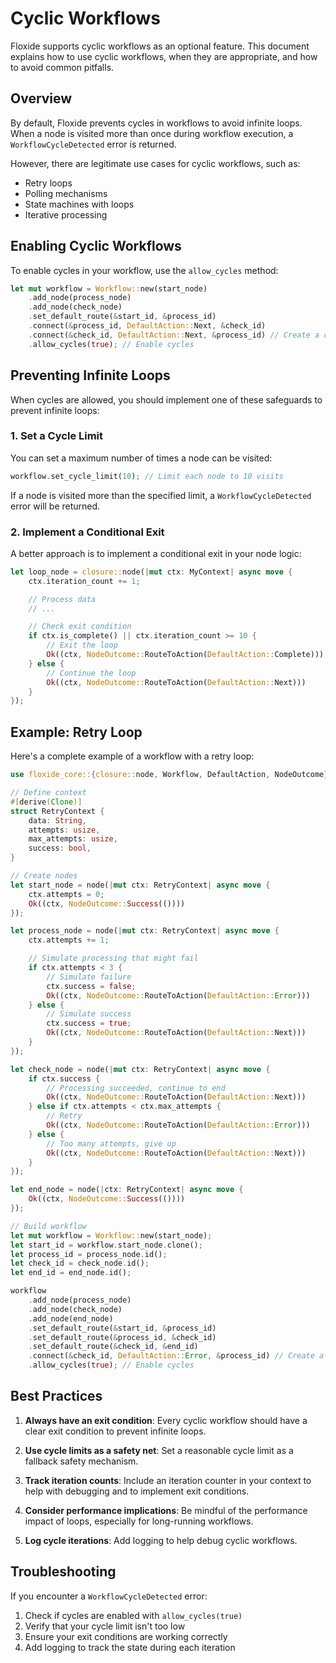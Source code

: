 # Cyclic Workflows

Floxide supports cyclic workflows as an optional feature. This document explains how to use cyclic workflows, when they are appropriate, and how to avoid common pitfalls.

## Overview

By default, Floxide prevents cycles in workflows to avoid infinite loops. When a node is visited more than once during workflow execution, a `WorkflowCycleDetected` error is returned.

However, there are legitimate use cases for cyclic workflows, such as:

- Retry loops
- Polling mechanisms
- State machines with loops
- Iterative processing

## Enabling Cyclic Workflows

To enable cycles in your workflow, use the `allow_cycles` method:

```rust
let mut workflow = Workflow::new(start_node)
    .add_node(process_node)
    .add_node(check_node)
    .set_default_route(&start_id, &process_id)
    .connect(&process_id, DefaultAction::Next, &check_id)
    .connect(&check_id, DefaultAction::Next, &process_id) // Create a cycle
    .allow_cycles(true); // Enable cycles
```

## Preventing Infinite Loops

When cycles are allowed, you should implement one of these safeguards to prevent infinite loops:

### 1. Set a Cycle Limit

You can set a maximum number of times a node can be visited:

```rust
workflow.set_cycle_limit(10); // Limit each node to 10 visits
```

If a node is visited more than the specified limit, a `WorkflowCycleDetected` error will be returned.

### 2. Implement a Conditional Exit

A better approach is to implement a conditional exit in your node logic:

```rust
let loop_node = closure::node(|mut ctx: MyContext| async move {
    ctx.iteration_count += 1;

    // Process data
    // ...

    // Check exit condition
    if ctx.is_complete() || ctx.iteration_count >= 10 {
        // Exit the loop
        Ok((ctx, NodeOutcome::RouteToAction(DefaultAction::Complete)))
    } else {
        // Continue the loop
        Ok((ctx, NodeOutcome::RouteToAction(DefaultAction::Next)))
    }
});
```

## Example: Retry Loop

Here's a complete example of a workflow with a retry loop:

```rust
use floxide_core::{closure::node, Workflow, DefaultAction, NodeOutcome};

// Define context
#[derive(Clone)]
struct RetryContext {
    data: String,
    attempts: usize,
    max_attempts: usize,
    success: bool,
}

// Create nodes
let start_node = node(|mut ctx: RetryContext| async move {
    ctx.attempts = 0;
    Ok((ctx, NodeOutcome::Success(())))
});

let process_node = node(|mut ctx: RetryContext| async move {
    ctx.attempts += 1;

    // Simulate processing that might fail
    if ctx.attempts < 3 {
        // Simulate failure
        ctx.success = false;
        Ok((ctx, NodeOutcome::RouteToAction(DefaultAction::Error)))
    } else {
        // Simulate success
        ctx.success = true;
        Ok((ctx, NodeOutcome::RouteToAction(DefaultAction::Next)))
    }
});

let check_node = node(|mut ctx: RetryContext| async move {
    if ctx.success {
        // Processing succeeded, continue to end
        Ok((ctx, NodeOutcome::RouteToAction(DefaultAction::Next)))
    } else if ctx.attempts < ctx.max_attempts {
        // Retry
        Ok((ctx, NodeOutcome::RouteToAction(DefaultAction::Error)))
    } else {
        // Too many attempts, give up
        Ok((ctx, NodeOutcome::RouteToAction(DefaultAction::Next)))
    }
});

let end_node = node(|ctx: RetryContext| async move {
    Ok((ctx, NodeOutcome::Success(())))
});

// Build workflow
let mut workflow = Workflow::new(start_node);
let start_id = workflow.start_node.clone();
let process_id = process_node.id();
let check_id = check_node.id();
let end_id = end_node.id();

workflow
    .add_node(process_node)
    .add_node(check_node)
    .add_node(end_node)
    .set_default_route(&start_id, &process_id)
    .set_default_route(&process_id, &check_id)
    .set_default_route(&check_id, &end_id)
    .connect(&check_id, DefaultAction::Error, &process_id) // Create a cycle for retry
    .allow_cycles(true); // Enable cycles
```

## Best Practices

1. **Always have an exit condition**: Every cyclic workflow should have a clear exit condition to prevent infinite loops.

2. **Use cycle limits as a safety net**: Set a reasonable cycle limit as a fallback safety mechanism.

3. **Track iteration counts**: Include an iteration counter in your context to help with debugging and to implement exit conditions.

4. **Consider performance implications**: Be mindful of the performance impact of loops, especially for long-running workflows.

5. **Log cycle iterations**: Add logging to help debug cyclic workflows.

## Troubleshooting

If you encounter a `WorkflowCycleDetected` error:

1. Check if cycles are enabled with `allow_cycles(true)`
2. Verify that your cycle limit isn't too low
3. Ensure your exit conditions are working correctly
4. Add logging to track the state during each iteration
